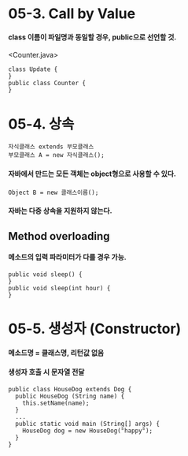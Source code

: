 # 05-3. Call by Value

#### class 이름이 파일명과 동일할 경우, public으로 선언할 것.

<Counter.java>
```
class Update {
}
public class Counter { 
}
```
# 05-4. 상속
```
자식클래스 extends 부모클래스
부모클래스 A = new 자식클래스();
```
#### 자바에서 만드는 모든 객체는 object형으로 사용할 수 있다.
```
Object B = new 클래스이름();
```
#### 자바는 다중 상속을 지원하지 않는다.

## Method overloading
#### 메소드의 입력 파라미터가 다를 경우 가능.
```
public void sleep() {
}
public void sleep(int hour) {
}
```
# 05-5. 생성자 (Constructor)

#### 메소드명 = 클래스명, 리턴값 없음
#### 생성자 호출 시 문자열 전달
```
public class HouseDog extends Dog {
  public HouseDog (String name) {
    this.setName(name);
  }
  ...
  public static void main (String[] args) {
    HouseDog dog = new HouseDog("happy");
  }
}
```
